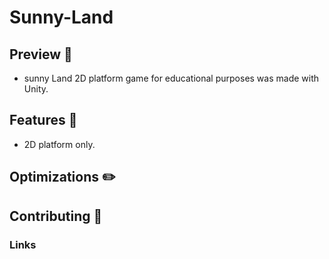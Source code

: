 #  Sunny-Land

## Preview 👀

- sunny Land 2D platform game for educational purposes was made with Unity.

## Features 📃

- 2D platform only.

## Optimizations ✏️



## Contributing 💪

### Links

 
